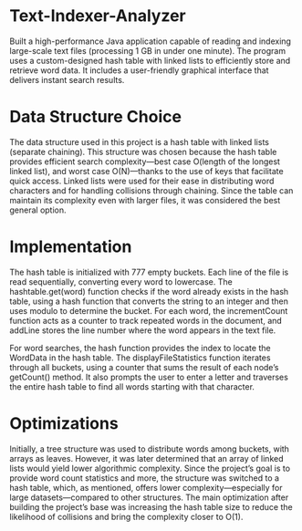 # Text-Indexer-Analyzer
 Built a high-performance Java application capable of reading and indexing large-scale text files (processing 1 GB in under one minute). The  program uses a custom-designed hash table with linked lists to efficiently store and retrieve word data. It includes a user-friendly graphical  interface that delivers instant search results.

# Data Structure Choice
The data structure used in this project is a hash table with linked lists (separate chaining). This structure was chosen because the hash table provides efficient search complexity—best case O(length of the longest linked list), and worst case O(N)—thanks to the use of keys that facilitate quick access. Linked lists were used for their ease in distributing word characters and for handling collisions through chaining. Since the table can maintain its complexity even with larger files, it was considered the best general option.

# Implementation
The hash table is initialized with 777 empty buckets. Each line of the file is read sequentially, converting every word to lowercase. The hashtable.get(word) function checks if the word already exists in the hash table, using a hash function that converts the string to an integer and then uses modulo to determine the bucket. For each word, the incrementCount function acts as a counter to track repeated words in the document, and addLine stores the line number where the word appears in the text file.

For word searches, the hash function provides the index to locate the WordData in the hash table. The displayFileStatistics function iterates through all buckets, using a counter that sums the result of each node’s getCount() method. It also prompts the user to enter a letter and traverses the entire hash table to find all words starting with that character.

# Optimizations
Initially, a tree structure was used to distribute words among buckets, with arrays as leaves. However, it was later determined that an array of linked lists would yield lower algorithmic complexity. Since the project’s goal is to provide word count statistics and more, the structure was switched to a hash table, which, as mentioned, offers lower complexity—especially for large datasets—compared to other structures. The main optimization after building the project’s base was increasing the hash table size to reduce the likelihood of collisions and bring the complexity closer to O(1).